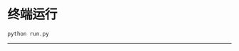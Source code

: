 # 终端运行

```shell
python run.py
```
***************************************************************************************************